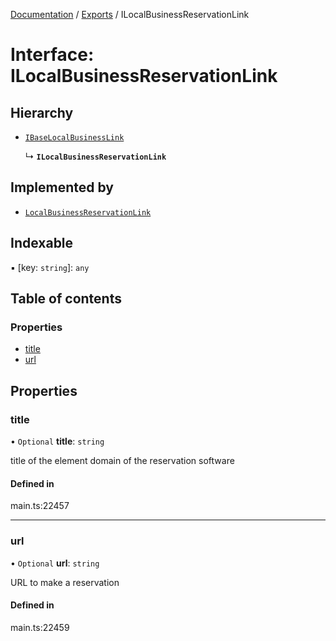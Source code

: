 [Documentation](../README.md) / [Exports](../modules.md) / ILocalBusinessReservationLink

# Interface: ILocalBusinessReservationLink

## Hierarchy

- [`IBaseLocalBusinessLink`](IBaseLocalBusinessLink.md)

  ↳ **`ILocalBusinessReservationLink`**

## Implemented by

- [`LocalBusinessReservationLink`](../classes/LocalBusinessReservationLink.md)

## Indexable

▪ [key: `string`]: `any`

## Table of contents

### Properties

- [title](ILocalBusinessReservationLink.md#title)
- [url](ILocalBusinessReservationLink.md#url)

## Properties

### title

• `Optional` **title**: `string`

title of the element
domain of the reservation software

#### Defined in

main.ts:22457

___

### url

• `Optional` **url**: `string`

URL to make a reservation

#### Defined in

main.ts:22459
